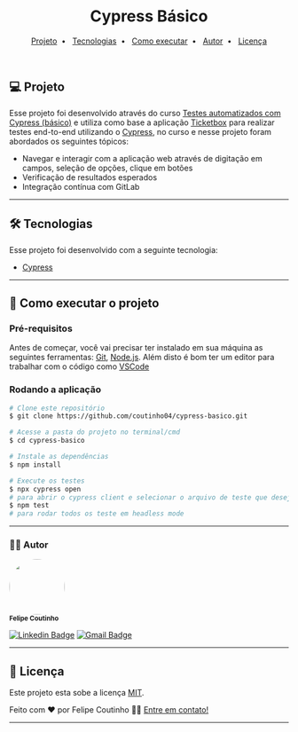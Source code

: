 <h1 align="center">
  Cypress Básico
</h1>

<p align="center">
  <a href="#-projeto">Projeto</a>&nbsp; • &nbsp;
  <a href="#-tecnologias">Tecnologias</a>&nbsp; • &nbsp;
  <a href="#-como-executar-o-projeto">Como executar</a>&nbsp; • &nbsp;
  <a href="#-autor">Autor</a>&nbsp; • &nbsp;
  <a href="#-licença">Licença</a>
</p>

<br>

## 💻 Projeto

Esse projeto foi desenvolvido através do curso [Testes automatizados com Cypress (básico)](https://www.udemy.com/course/testes-automatizados-com-cypress-basico/) e utiliza como base a aplicação [Ticketbox](https://ticket-box.s3.eu-central-1.amazonaws.com/index.html) para realizar testes end-to-end utilizando o [Cypress](https://www.cypress.io/), no curso e nesse projeto foram abordados os seguintes tópicos:

- Navegar e interagir com a aplicação web através de digitação em campos, seleção de opções, clique em botões
- Verificação de resultados esperados
- Integração contínua com GitLab


---

## 🛠 Tecnologias

Esse projeto foi desenvolvido com a seguinte tecnologia:

- [Cypress](https://www.cypress.io/)

---

## 🚀 Como executar o projeto

### Pré-requisitos

Antes de começar, você vai precisar ter instalado em sua máquina as seguintes ferramentas:
[Git](https://git-scm.com), [Node.js](https://nodejs.org/en/).
Além disto é bom ter um editor para trabalhar com o código como [VSCode](https://code.visualstudio.com/)

### Rodando a aplicação

```bash
# Clone este repositório
$ git clone https://github.com/coutinho04/cypress-basico.git

# Acesse a pasta do projeto no terminal/cmd
$ cd cypress-basico

# Instale as dependências
$ npm install

# Execute os testes
$ npx cypress open 
# para abrir o cypress client e selecionar o arquivo de teste que deseja rodar, ou
$ npm test 
# para rodar todos os teste em headless mode

```

---

### 👨‍💻 Autor

 <img style="border-radius: 50%;" src="https://github.com/coutinho04.png" width="100px;" alt=""/>
 <br />
 <sub><b>Felipe Coutinho</b></sub></a>

[![Linkedin Badge](https://img.shields.io/badge/-Felipe-blue?style=flat-square&logo=Linkedin&logoColor=white&link=https://www.linkedin.com/in/felipecoutinho04/)](https://www.linkedin.com/in/felipecoutinho04/)
[![Gmail Badge](https://img.shields.io/badge/-felipe04coutinho@gmail.com-c14438?style=flat-square&logo=Gmail&logoColor=white&link=mailto:felipe04coutinho@gmail.com)](mailto:felipe04coutinho@gmail.com)

---

## 📝 Licença

Este projeto esta sobe a licença [MIT](./LICENSE).

Feito com ❤️ por Felipe Coutinho 👋🏽 [Entre em contato!](https://www.linkedin.com/in/felipecoutinho04/)

---
